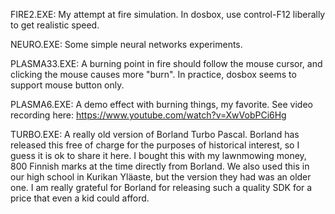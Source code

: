 FIRE2.EXE: My attempt at fire simulation. In dosbox, use control-F12 liberally to get realistic speed.

NEURO.EXE: Some simple neural networks experiments.

PLASMA33.EXE: A burning point in fire should follow the mouse cursor, and clicking the mouse causes more "burn". In practice, dosbox seems to support mouse button only.

PLASMA6.EXE: A demo effect with burning things, my favorite. See video recording here: https://www.youtube.com/watch?v=XwVobPCi6Hg

TURBO.EXE: A really old version of Borland Turbo Pascal. Borland has released this free of charge for the purposes of historical interest, so
I guess it is ok to share it here. I bought this with my lawnmowing money, 800 Finnish marks at the time directly from Borland.
We also used this in our high school in Kurikan Yläaste, but the version they had was an older one. I am really grateful for Borland
for releasing such a quality SDK for a price that even a kid could afford.

